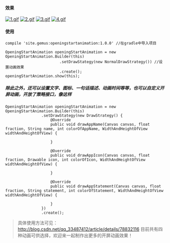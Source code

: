 #### 效果
[![1.gif](https://i.loli.net/2017/12/18/5a3756ad4bd35.gif)](https://i.loli.net/2017/12/18/5a3756ad4bd35.gif)
[![2.gif](https://i.loli.net/2017/12/18/5a3756b0696de.gif)](https://i.loli.net/2017/12/18/5a3756b0696de.gif)
[![3.gif](https://i.loli.net/2017/12/18/5a3756b30e64e.gif)](https://i.loli.net/2017/12/18/5a3756b30e64e.gif)
[![4.gif](https://i.loli.net/2017/12/18/5a3756b561685.gif)](https://i.loli.net/2017/12/18/5a3756b561685.gif)
#### 使用
```
compile 'site.gemus:openingstartanimation:1.0.0' //在gradle中导入项目
```
```
OpeningStartAnimation openingStartAnimation = new OpeningStartAnimation.Builder(this)
                        .setDrawStategy(new NormalDrawStrategy()) //设置动画效果
                        .create();
openingStartAnimation.show(this);
```
##### 除此之外，还可以设置文字、图标、一句话描述、动画时间等等，也可以自定义开屏动画，开放了策略接口，像这样
```
OpeningStartAnimation openingStartAnimation = new OpeningStartAnimation.Builder(this)
                .setDrawStategy(new DrawStrategy() {
                    @Override
                    public void drawAppName(Canvas canvas, float fraction, String name, int colorOfAppName, WidthAndHeightOfView widthAndHeightOfView) {
                        
                    }

                    @Override
                    public void drawAppIcon(Canvas canvas, float fraction, Drawable icon, int colorOfIcon, WidthAndHeightOfView widthAndHeightOfView) {

                    }

                    @Override
                    public void drawAppStatement(Canvas canvas, float fraction, String statement, int colorOfStatement, WidthAndHeightOfView widthAndHeightOfView) {

                    }
                })
                .create();
```
> 具体使用方法可见： http://blog.csdn.net/qq_33487412/article/details/78832116
> 目前共有四种动画可供选择，欢迎来一起制作出更多的开屏动画效果！
